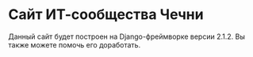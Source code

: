 # Сайт ИТ-сообщества Чечни
Данный сайт будет построен на Django-фреймворке версии 2.1.2.
Вы также можете помочь его доработать.
